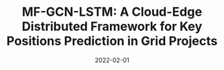 ---
title: "MF-GCN-LSTM: A Cloud-Edge Distributed Framework for Key Positions Prediction in Grid Projects"
collection: publications
category: journals
permalink: /publication/2022-mf-gcn-lstm
date: 2022-02-01
venue: 'Journal of Cloud Computing'
paperurl: ''
citation: '<b>Shaoyuan Huang</b>, Yuxi Zhang, Guozheng Peng, Juan Zhao, Keping Zhu, Heng Zhang, Xiaofei Wang*. (2022). &quot;MF-GCN-LSTM: A Cloud-Edge Distributed Framework for Key Positions Prediction in Grid Projects.&quot; <i>Journal of Cloud Computing</i>. (JCR-2, IF:4.0)'
--- 